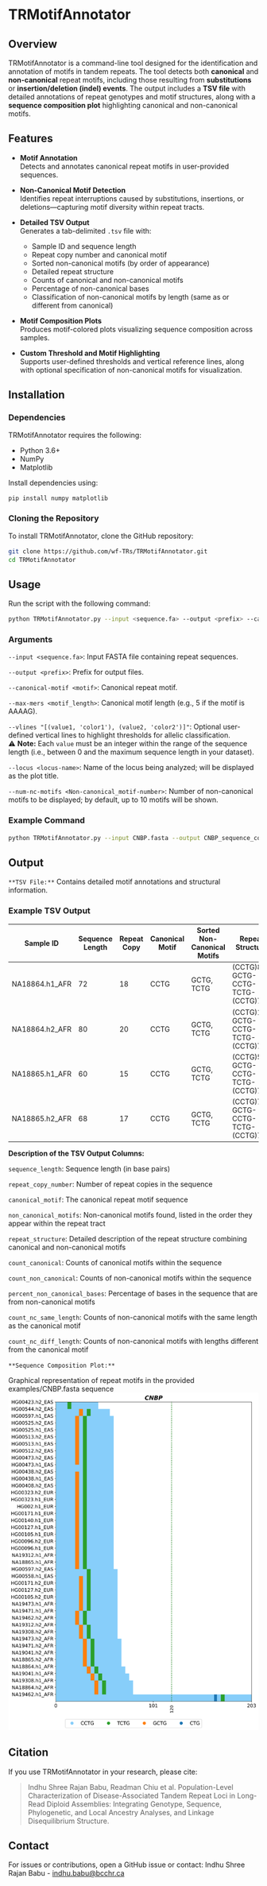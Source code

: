 # TRMotifAnnotator

## Overview

TRMotifAnnotator is a command-line tool designed for the identification and annotation of motifs in tandem repeats. The tool detects both **canonical** and **non-canonical** repeat motifs, including those resulting from **substitutions** or **insertion/deletion (indel) events**. The output includes a **TSV file** with detailed annotations of repeat genotypes and motif structures, along with a **sequence composition plot** highlighting canonical and non-canonical motifs.

## Features

- **Motif Annotation**  
  Detects and annotates canonical repeat motifs in user-provided sequences.

- **Non-Canonical Motif Detection**  
  Identifies repeat interruptions caused by substitutions, insertions, or deletions—capturing motif diversity within repeat tracts.

- **Detailed TSV Output**  
  Generates a tab-delimited `.tsv` file with:
  - Sample ID and sequence length  
  - Repeat copy number and canonical motif  
  - Sorted non-canonical motifs (by order of appearance)  
  - Detailed repeat structure  
  - Counts of canonical and non-canonical motifs  
  - Percentage of non-canonical bases  
  - Classification of non-canonical motifs by length (same as or different from canonical)

- **Motif Composition Plots**  
  Produces motif-colored plots visualizing sequence composition across samples.

- **Custom Threshold and Motif Highlighting**  
  Supports user-defined thresholds and vertical reference lines, along with optional specification of non-canonical motifs for visualization.


## Installation

### Dependencies

TRMotifAnnotator requires the following:

- Python 3.6+
- NumPy
- Matplotlib

Install dependencies using:

```bash
pip install numpy matplotlib
```

### Cloning the Repository

To install TRMotifAnnotator, clone the GitHub repository:

```bash
git clone https://github.com/wf-TRs/TRMotifAnnotator.git
cd TRMotifAnnotator
```

## Usage

Run the script with the following command:

```bash
python TRMotifAnnotator.py --input <sequence.fa> --output <prefix> --canonical-motif <motif> --max-mers <motif_length> --vlines "[(value1, 'color1'), (value2, 'color2')]" --locus <locus-name>
```

### Arguments

`--input <sequence.fa>`: Input FASTA file containing repeat sequences.

`--output <prefix>`: Prefix for output files.

`--canonical-motif <motif>`: Canonical repeat motif.

`--max-mers <motif_length>`: Canonical motif length (e.g., 5 if the motif is AAAAG).

`--vlines "[(value1, 'color1'), (value2, 'color2')]"`: Optional user-defined vertical lines to highlight thresholds for allelic classification.  
⚠️ **Note:** Each `value` must be an integer within the range of the sequence length (i.e., between 0 and the maximum sequence length in your dataset).

`--locus <locus-name>`: Name of the locus being analyzed; will be displayed as the plot title.

`--num-nc-motifs <Non-canonical_motif-number>`: Number of non-canonical motifs to be displayed; by default, up to 10 motifs will be shown.


### Example Command

```bash
python TRMotifAnnotator.py --input CNBP.fasta --output CNBP_sequence_composition --canonical-motif CCTG --max-mers 4 --vlines "[(120, 'green)]" --locus CNBP
```

## Output

`**TSV File:**` Contains detailed motif annotations and structural information.

### Example TSV Output

| Sample ID       | Sequence Length | Repeat Copy | Canonical Motif | Sorted Non-Canonical Motifs | Repeat Structure                              | Canonical Motif Count | Non-Canonical Motif Count | % Non-Canonical Base | Non-Canonical Same Length | Non-Canonical Different Length |
|-----------------|------------------|--------------|------------------|------------------------------|------------------------------------------------|------------------------|----------------------------|------------------------|-----------------------------|-------------------------------|
| NA18864.h1_AFR  | 72               | 18           | CCTG             | GCTG, TCTG                   | (CCTG)8-GCTG-CCTG-TCTG-(CCTG)7                 | 16                     | 2                          | 11.11                  | 2                           | 0                             |
| NA18864.h2_AFR  | 80               | 20           | CCTG             | GCTG, TCTG                   | (CCTG)10-GCTG-CCTG-TCTG-(CCTG)7                | 18                     | 2                          | 10.00                  | 2                           | 0                             |
| NA18865.h1_AFR  | 60               | 15           | CCTG             | GCTG, TCTG                   | (CCTG)5-GCTG-CCTG-TCTG-(CCTG)7                 | 13                     | 2                          | 13.33                  | 2                           | 0                             |
| NA18865.h2_AFR  | 68               | 17           | CCTG             | GCTG, TCTG                   | (CCTG)7-GCTG-CCTG-TCTG-(CCTG)7                 | 15                     | 2                          | 11.76                  | 2                           | 0                             |

**Description of the TSV Output Columns:**

`sequence_length`: Sequence length (in base pairs)

`repeat_copy_number`: Number of repeat copies in the sequence

`canonical_motif`: The canonical repeat motif sequence

`non_canonical_motifs`: Non-canonical motifs found, listed in the order they appear within the repeat tract

`repeat_structure`: Detailed description of the repeat structure combining canonical and non-canonical motifs

`count_canonical`: Counts of canonical motifs within the sequence

`count_non_canonical`: Counts of non-canonical motifs within the sequence

`percent_non_canonical_bases`: Percentage of bases in the sequence that are from non-canonical motifs

`count_nc_same_length`: Counts of non-canonical motifs with the same length as the canonical motif

`count_nc_diff_length`: Counts of non-canonical motifs with lengths different from the canonical motif  
  

`**Sequence Composition Plot:**`

Graphical representation of repeat motifs in the provided examples/CNBP.fasta sequence![Sequence Composition Plot](examples/CNBP_sequence_composition.png)

## Citation

If you use TRMotifAnnotator in your research, please cite:

> Indhu Shree Rajan Babu, Readman Chiu et al. Population-Level Characterization of Disease-Associated Tandem Repeat Loci in Long-Read Diploid Assemblies: Integrating Genotype, Sequence, Phylogenetic, and Local Ancestry Analyses, and Linkage Disequilibrium Structure.

## Contact

For issues or contributions, open a GitHub issue or contact: Indhu Shree Rajan Babu - [indhu.babu@bcchr.ca](mailto\:indhu.babu@bcchr.ca)
